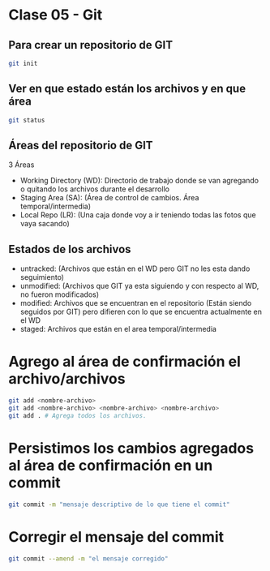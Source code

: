 # Clase 05 - Git 

## Para crear un repositorio de GIT

```sh
git init
```

## Ver en que estado están los archivos y en que área

```sh
git status
```

## Áreas del repositorio de GIT

3 Áreas

* Working Directory (WD): Directorio de trabajo donde se van agregando o quitando los archivos durante el desarrollo
* Staging Area (SA): (Área de control de cambios. Área temporal/intermedia)
* Local Repo (LR): (Una caja donde voy a ir teniendo todas las fotos que vaya sacando)

## Estados de los archivos

* untracked: (Archivos que están en el WD pero GIT no les esta dando seguimiento)
* unmodified: (Archivos que GIT ya esta siguiendo y con respecto al WD, no fueron modificados)
* modified: Archivos que se encuentran en el repositorio (Están siendo seguidos por GIT) pero difieren con lo que se encuentra actualmente en el WD
* staged: Archivos que están en el area temporal/intermedia

# Agrego al área de confirmación el archivo/archivos 

```sh
git add <nombre-archivo>
git add <nombre-archivo> <nombre-archivo> <nombre-archivo>
git add . # Agrega todos los archivos.
```

# Persistimos los cambios agregados al área de confirmación en un commit

```sh
git commit -m "mensaje descriptivo de lo que tiene el commit"
``` 

# Corregir el mensaje del commit

```sh
git commit --amend -m "el mensaje corregido"
```


